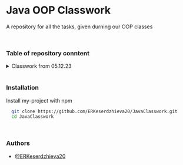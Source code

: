 # Java OOP Classwork
 
A repository for all the tasks, given durning our OOP classes

 <br>
 
### Table of repository conntent

<details>
<summary>Classwork from 05.12.23</summary>

Projects:
+ <details>
    <summary>Ferrari</summary>

    Files:
    + <details>
        <summary>Class:Ferrari</summary>
        https://github.com/ERKeserdzhieva20/JavaClasswork/blob/1d5d054899e52c88e68d1206cee06657256672a2/Zadachi/classwork05122023/Ferrari/src/Ferrari.java#L1-L21
      </details>
    + <details>
        <summary>Class:interface</summary>
        https://github.com/ERKeserdzhieva20/JavaClasswork/blob/1d5d054899e52c88e68d1206cee06657256672a2/Zadachi/classwork05122023/Ferrari/src/Interface.java#L1-L4
      </details>
    + <details>
        <summary>Class:Main</summary>
        https://github.com/ERKeserdzhieva20/JavaClasswork/blob/1d5d054899e52c88e68d1206cee06657256672a2/Zadachi/classwork05122023/Ferrari/src/Main.java#L1-L10
      </details>
   </details>
</details>
 

 

 
<br>
 
### Installation
 
Install my-project with npm
 
```bash
  git clone https://github.com/ERKeserdzhieva20/JavaClasswork.git
  cd JavaClasswork
```
 
<br>

### Authors
 
- [@ERKeserdzhieva20](https://github.com/ERKeserdzhieva20)
